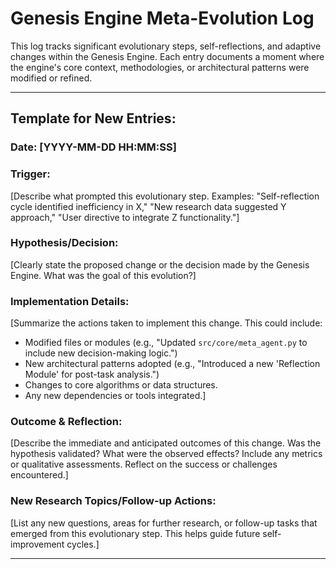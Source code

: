 # Genesis Engine Meta-Evolution Log

This log tracks significant evolutionary steps, self-reflections, and adaptive changes within the Genesis Engine. Each entry documents a moment where the engine's core context, methodologies, or architectural patterns were modified or refined.

---

## Template for New Entries:

### Date: [YYYY-MM-DD HH:MM:SS]

### Trigger:
[Describe what prompted this evolutionary step. Examples: "Self-reflection cycle identified inefficiency in X," "New research data suggested Y approach," "User directive to integrate Z functionality."]

### Hypothesis/Decision:
[Clearly state the proposed change or the decision made by the Genesis Engine. What was the goal of this evolution?]

### Implementation Details:
[Summarize the actions taken to implement this change. This could include:
- Modified files or modules (e.g., "Updated `src/core/meta_agent.py` to include new decision-making logic.")
- New architectural patterns adopted (e.g., "Introduced a new 'Reflection Module' for post-task analysis.")
- Changes to core algorithms or data structures.
- Any new dependencies or tools integrated.]

### Outcome & Reflection:
[Describe the immediate and anticipated outcomes of this change. Was the hypothesis validated? What were the observed effects? Include any metrics or qualitative assessments. Reflect on the success or challenges encountered.]

### New Research Topics/Follow-up Actions:
[List any new questions, areas for further research, or follow-up tasks that emerged from this evolutionary step. This helps guide future self-improvement cycles.]

---
